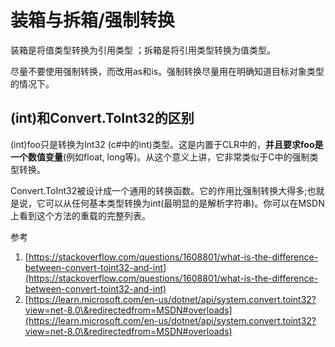 # 装箱与拆箱/强制转换

装箱是将值类型转换为引用类型 ；拆箱是将引用类型转换为值类型。

尽量不要使用强制转换，而改用as和is。强制转换尽量用在明确知道目标对象类型的情况下。

## (int)和Convert.ToInt32的区别

(int)foo只是转换为Int32 (c#中的int)类型。这是内置于CLR中的，**并且要求foo是一个数值变量**(例如float, long等)。从这个意义上讲，它非常类似于C中的强制类型转换。

Convert.ToInt32被设计成一个通用的转换函数。它的作用比强制转换大得多;也就是说，它可以从任何基本类型转换为int(最明显的是解析字符串)。你可以在MSDN上看到这个方法的重载的完整列表。

参考

1. [https://stackoverflow.com/questions/1608801/what-is-the-difference-between-convert-toint32-and-int](https://stackoverflow.com/questions/1608801/what-is-the-difference-between-convert-toint32-and-int)
2. [https://learn.microsoft.com/en-us/dotnet/api/system.convert.toint32?view=net-8.0\&redirectedfrom=MSDN#overloads](https://learn.microsoft.com/en-us/dotnet/api/system.convert.toint32?view=net-8.0\&redirectedfrom=MSDN#overloads)
